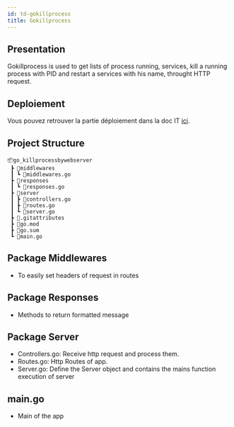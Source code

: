 ```yaml
---
id: td-gokillprocess
title: Gokillprocess
---
```


## Presentation

Gokillprocess is used to get lists of process running, services, kill a running process with PID and restart a services with his name, throught HTTP request.

## Deploiement

Vous pouvez retrouver la partie déploiement dans la doc IT [ici](/docs/it/scripts/deploy-gokillprocess).

## Project Structure

```
📦go_killprocessbywebserver
 ┣ 📂middlewares
 ┃ ┗ 📜middlewares.go
 ┣ 📂responses
 ┃ ┗ 📜responses.go
 ┣ 📂server
 ┃ ┣ 📜controllers.go
 ┃ ┣ 📜routes.go
 ┃ ┗ 📜server.go
 ┣ 📜.gitattributes
 ┣ 📜go.mod
 ┣ 📜go.sum
 ┗ 📜main.go
```

## Package Middlewares

- To easily set headers of request in routes

## Package Responses

- Methods to return formatted message

## Package Server

- Controllers.go: Receive http request and process them.
- Routes.go: Http Routes of app.
- Server.go: Define the Server object and contains the mains function execution of server

## main.go

- Main of the app
